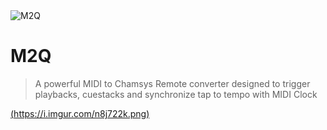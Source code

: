 <img src="https://i.imgur.com/skcF7OB.png" title="M2Q" alt="M2Q">

# M2Q

> A powerful MIDI to Chamsys Remote converter designed to trigger playbacks, cuestacks and synchronize tap to tempo with MIDI Clock


[(https://i.imgur.com/n8j722k.png)]()

